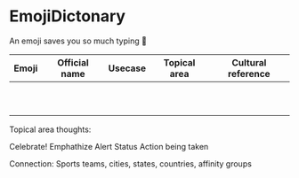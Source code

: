# EmojiDictonary
An emoji saves you so much typing :tada:


| Emoji  | Official name   | Usecase  | Topical area  | Cultural reference  |
|---|---|---|---|---|
|   |   |   |   |   |
|   |   |   |   |   |
|   |   |   |   |   |
|   |   |   |   |   |
|   |   |   |   |   |
|   |   |   |   |   |
|   |   |   |   |   |
|   |   |   |   |   |
|   |   |   |   |   |
|   |   |   |   |   |

Topical area thoughts:

Celebrate! 
Emphathize
Alert
Status
Action being taken


Connection:
Sports teams, cities, states, countries, affinity groups
